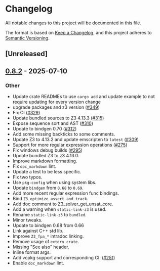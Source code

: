 # Changelog

All notable changes to this project will be documented in this file.

The format is based on [Keep a Changelog](https://keepachangelog.com/en/1.0.0/),
and this project adheres to [Semantic Versioning](https://semver.org/spec/v2.0.0.html).

## [Unreleased]

## [0.8.2](https://github.com/prove-rs/z3.rs/compare/z3-sys-v0.8.1...z3-sys-v0.8.2) - 2025-07-10

### Other

- Update crate READMEs to use `cargo add` and update example to not require updating for every version change
- upgrade packages and z3 version ([#349](https://github.com/prove-rs/z3.rs/pull/349))
- Fix CI ([#329](https://github.com/prove-rs/z3.rs/pull/329))
- Update bundled sources to Z3 4.13.3 ([#315](https://github.com/prove-rs/z3.rs/pull/315))
- Expose sequence sort and AST ([#310](https://github.com/prove-rs/z3.rs/pull/310))
- Update to bindgen 0.70 ([#312](https://github.com/prove-rs/z3.rs/pull/312))
- Add some missing backticks to some comments.
- Update Z3 to 4.13.2 and update emscripten to `latest` ([#309](https://github.com/prove-rs/z3.rs/pull/309))
- Support for more regular expression operations ([#275](https://github.com/prove-rs/z3.rs/pull/275))
- Fix windows debug builds ([#295](https://github.com/prove-rs/z3.rs/pull/295))
- Update bundled Z3 to z3 4.13.0.
- Improve markdown formatting.
- Fix `doc_markdown` lint.
- Update a test to be less specific.
- Fix two typos.
- Use `pkg-config` when using system libs.
- Update `bindgen` from `0.68` to `0.69`.
- Add more recent regular expression func bindings.
- Bind `Z3_optimize_assert_and_track`.
- Add doc comment to Z3_solver_get_unsat_core.
- Add a warning when `static-link-z3` is used.
- Rename `static-link-z3` to `bundled`.
- Minor tweaks.
- Update to bindgen 0.68 from 0.66
- Link against C++ std lib.
- Improve `Z3_fpa_*` intradoc linking.
- Remove usage of `extern crate`.
- Missing "See also" header.
- Inline format args.
- Add vcpkg support and corresponding CI. ([#251](https://github.com/prove-rs/z3.rs/pull/251))
- Enable `doc_markdown` lint.
